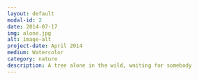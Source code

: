 ```yaml
---
layout: default
modal-id: 2
date: 2014-07-17
img: alone.jpg
alt: image-alt
project-date: April 2014
medium: Watercolor
category: nature
description: A tree alone in the wild, waiting for somebody
---
```

